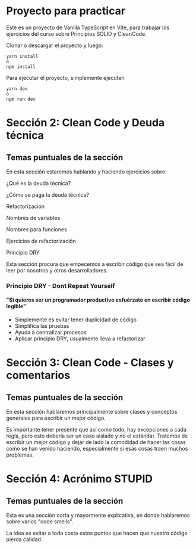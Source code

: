 # Proyecto para practicar

Este es un proyecto de Vanilla TypeScript en Vite, para trabajar los ejercicios del curso sobre Principios SOLID y CleanCode.

Clonar o descargar el proyecto y luego:

```
yarn install
ó
npm install
```

Para ejecutar el proyecto, simplemente ejecuten
```
yarn dev
ó
npm run dev
```

# Sección 2: Clean Code y Deuda técnica

## Temas puntuales de la sección

En esta sección estaremos hablando y haciendo ejercicios sobre:

¿Qué es la deuda técnica?

¿Cómo se paga la deuda técnica?

Refactorización

Nombres de variables

Nombres para funciones

Ejercicios de refactorización

Principio DRY

Esta sección procura que empecemos a escribir código que sea fácil de leer por nosotros y otros desarrolladores.

### Principio DRY - Dont Repeat Yourself

#### "Si quieres ser un programador productivo esfuérzate en escribir código legible"

- Simplemente es evitar tener duplicidad de código
- Simplifica las pruebas
- Ayuda a centralizar procesos
- Aplicar principio DRY, usualmente lleva a refactorizar

# Sección 3: Clean Code - Clases y comentarios

## Temas puntuales de la sección

En esta sección hablaremos principalmente sobre clases y conceptos generales para escribir un mejor código.

Es importante tener presente que así como todo, hay excepciones a cada regla, pero esto debería ser un caso aislado y no el estándar. Tratemos de escribir un mejor código y dejar de lado la comodidad de hacer las cosas como se han venido haciendo, especialmente si esas cosas traen muchos problemas.

# Sección 4: Acrónimo STUPID

## Temas puntuales de la sección

Esta es una sección corta y mayormente explicativa, en donde hablaremos sobre varios "code smells".

La idea es evitar a toda costa estos puntos que hacen que nuestro código pierda calidad.


